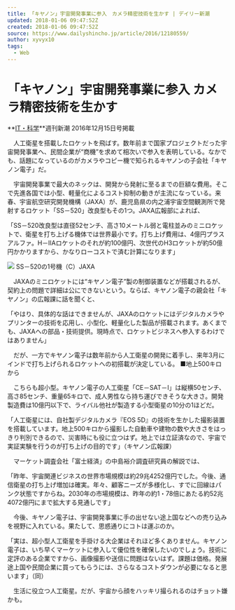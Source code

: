 ```yaml
---
title: 「キヤノン」宇宙開発事業に参入　カメラ精密技術を生かす | デイリー新潮
updated: 2018-01-06 09:47:52Z
created: 2018-01-06 09:47:52Z
source: https://www.dailyshincho.jp/article/2016/12180559/
author: xyvyx10
tags:
  - Web
---
```


# 「キヤノン」宇宙開発事業に参入 カメラ精密技術を生かす

**[IT・科学](https://www.dailyshincho.jp/bus/it_sci/)**週刊新潮 2016年12月15日号掲載

　人工衛星を搭載したロケットを飛ばす。数年前まで国家プロジェクトだった宇宙開発事業へ、民間企業が“商機”を求めて相次いで参入を表明している。なかでも、話題になっているのがカメラやコピー機で知られるキヤノンの子会社「キヤノン電子」だ。

　宇宙開発事業で最大のネックは、開発から発射に至るまでの巨額な費用。そこで先進各国では小型、軽量化によるコスト抑制の動きが主流になっている。来春、宇宙航空研究開発機構（JAXA）が、鹿児島県の内之浦宇宙空間観測所で発射するロケット「SS－520」改良型もその1つ。JAXA広報部によれば、

「SS－520改良型は直径52センチ、高さ10メートル弱と電柱並みのミニロケットで、衛星を打ち上げる機体では世界最小です。打ち上げ費用は、4億円プラスアルファ。H－IIAロケットのそれが約100億円、次世代のH3ロケットが約50億円かかりますから、かなりローコストで済む計算になります」

![](../_resources/926a79ec87e85b80dac59585ee8978e0.jpg)
SS－520の1号機（C）JAXA

　JAXAのミニロケットには“キヤノン電子”製の制御装置などが搭載されるが、契約上の問題で詳細は公にできないという。ならば、キヤノン電子の親会社「キヤノン」の広報課に話を聞くと、

「やはり、具体的な話はできませんが、JAXAのロケットにはデジタルカメラやプリンターの技術を応用し、小型化、軽量化した製品が搭載されます。あくまでも、JAXAへの部品・技術提供。現時点で、ロケットビジネスへ参入するわけではありません」

　だが、一方でキヤノン電子は数年前から人工衛星の開発に着手し、来年3月にインドで打ち上げられるロケットへの初搭載が決定している。
■地上500キロから

　こちらも超小型。キヤノン電子の人工衛星「CE－SAT－I」は縦横50センチ、高さ85センチ、重量65キロで、成人男性なら持ち運びできそうな大きさ。開発製造費は10億円以下で、ライバル他社が製造する小型衛星の10分の1ほどだ。

「人工衛星には、自社製デジタルカメラ『EOS 5D』の技術を生かした撮影装置を搭載しています。地上500キロから撮影した自動車や建物の数や大きさをはっきり判別できるので、災害時にも役に立つはず。地上では立証済なので、宇宙で実証実験を行うのが打ち上げの目的です」（キヤノン広報課）

　マーケット調査会社「富士経済」の中島裕介調査研究員の解説では、

「昨年、宇宙関連ビジネスの世界市場規模は約29兆4252億円でした。今後、通信衛星の打ち上げ増加は確実。年々、顧客ニーズが多様化し、すでに回線はパンク状態ですからね。2030年の市場規模は、昨年の約1・78倍にあたる約52兆4072億円にまで拡大する見通しです」

　今後、キヤノン電子は、宇宙開発事業に手の出せない途上国などへの売り込みを視野に入れている。果たして、思惑通りにコトは運ぶのか。

「実は、超小型人工衛星を手掛ける大企業はそれほど多くありません。キヤノン電子は、いち早くマーケットに参入して優位性を確保したいのでしょう。技術に定評のある企業ですから、画像撮影や送信に問題はないはず。課題は価格。発展途上国や民間企業に買ってもらうには、さらなるコストダウンが必要になると思います」（同）

　生活に役立つ人工衛星。だが、宇宙から顔をハッキリ撮られるのはチョット嫌かも。